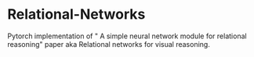# Relational-Networks
Pytorch implementation of " A simple neural network module for relational reasoning" paper aka Relational networks for visual reasoning.
